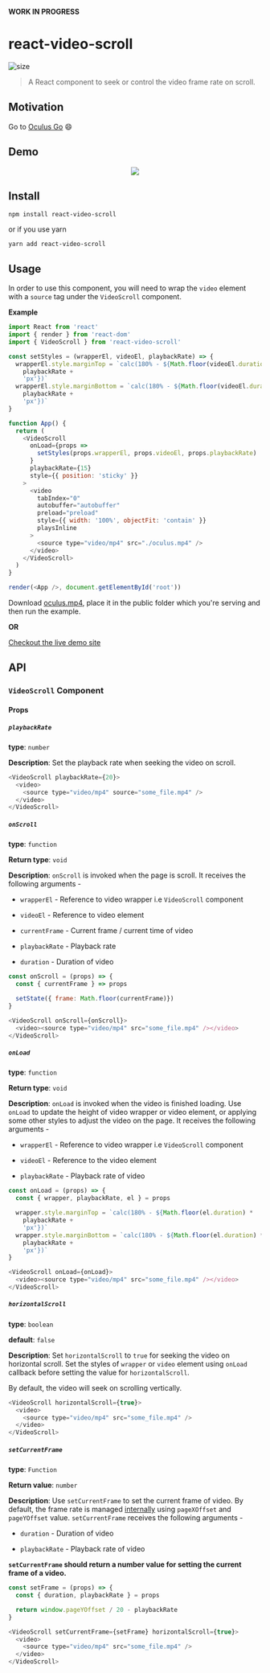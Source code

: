 **WORK IN PROGRESS**

# react-video-scroll

![size](https://img.shields.io/badge/size-4.61%20KB-brightgreen.svg)

> A React component to seek or control the video frame rate on scroll.

## Motivation

Go to [Oculus Go](https://www.oculus.com/go/) 😄

## Demo

<p align='center'>
  <img src='./media/ReactVideoScroll.gif' />
</p>

## Install

```
npm install react-video-scroll
```

or if you use yarn

```
yarn add react-video-scroll
```

## Usage

In order to use this component, you will need to wrap the `video` element with a `source` tag under the `VideoScroll` component.

**Example**

```js
import React from 'react'
import { render } from 'react-dom'
import { VideoScroll } from 'react-video-scroll'

const setStyles = (wrapperEl, videoEl, playbackRate) => {
  wrapperEl.style.marginTop = `calc(180% - ${Math.floor(videoEl.duration) *
    playbackRate +
    'px'})`
  wrapperEl.style.marginBottom = `calc(180% - ${Math.floor(videoEl.duration) *
    playbackRate +
    'px'})`
}

function App() {
  return (
    <VideoScroll
      onLoad={props =>
        setStyles(props.wrapperEl, props.videoEl, props.playbackRate)
      }
      playbackRate={15}
      style={{ position: 'sticky' }}
    >
      <video
        tabIndex="0"
        autobuffer="autobuffer"
        preload="preload"
        style={{ width: '100%', objectFit: 'contain' }}
        playsInline
      >
        <source type="video/mp4" src="./oculus.mp4" />
      </video>
    </VideoScroll>
  )
}

render(<App />, document.getElementById('root'))
```

Download [oculus.mp4](./public/oculus.mp4), place it in the public folder which you're serving and then run the example.

**OR**

[Checkout the live demo site](https://www.react-video-scroll.surge.sh)

## API

### `VideoScroll` Component

#### Props

##### `playbackRate`

**type**: `number`

**Description**: Set the playback rate when seeking the video on scroll.

```js
<VideoScroll playbackRate={20}>
  <video>
    <source type="video/mp4" source="some_file.mp4" />
  </video>
</VideoScroll>
```

##### `onScroll`

**type**: `function`

**Return type**: `void`

**Description**: `onScroll` is invoked when the page is scroll. It receives the following arguments -

* `wrapperEl` - Reference to video wrapper i.e `VideoScroll` component

* `videoEl` - Reference to video element

* `currentFrame` - Current frame / current time of video

* `playbackRate` - Playback rate

* `duration` - Duration of video

```js
const onScroll = (props) => {
  const { currentFrame } => props

  setState({ frame: Math.floor(currentFrame)})
}

<VideoScroll onScroll={onScroll}>
  <video><source type="video/mp4" src="some_file.mp4" /></video>
</VideoScroll>
```

##### `onLoad`

**type**: `function`

**Return type**: `void`

**Description**: `onLoad` is invoked when the video is finished loading. Use `onLoad` to update the height of video wrapper or video element, or applying some other styles to adjust the video on the page. It receives the following arguments -

* `wrapperEl` - Reference to video wrapper i.e `VideoScroll` component

* `videoEl` - Reference to the video element

* `playbackRate` - Playback rate of video

```js
const onLoad = (props) => {
  const { wrapper, playbackRate, el } = props

  wrapper.style.marginTop = `calc(180% - ${Math.floor(el.duration) *
    playbackRate +
    'px'})`
  wrapper.style.marginBottom = `calc(180% - ${Math.floor(el.duration) *
    playbackRate +
    'px'})`
}

<VideoScroll onLoad={onLoad}>
  <video><source type="video/mp4" src="some_file.mp4" /></video>
</VideoScroll>
```

##### `horizontalScroll`

**type**: `boolean`

**default**: `false`

**Description**: Set `horizontalScroll` to `true` for seeking the video on horizontal scroll. Set the styles of `wrapper` or `video` element using `onLoad` callback before setting the value for `horizontalScroll`.

By default, the video will seek on scrolling vertically.

```js
<VideoScroll horizontalScroll={true}>
  <video>
    <source type="video/mp4" src="some_file.mp4" />
  </video>
</VideoScroll>
```

##### `setCurrentFrame`

**type**: `Function`

**Return value**: `number`

**Description**: Use `setCurrentFrame` to set the current frame of video. By default, the frame rate is managed [internally]() using `pageXOffset` and `pageYOffset` value. `setCurrentFrame` receives the following arguments -

* `duration` - Duration of video

* `playbackRate` - Playback rate of video

**`setCurrentFrame` should return a number value for setting the current frame of a video.**

```js
const setFrame = (props) => {
  const { duration, playbackRate } = props

  return window.pageYOffset / 20 - playbackRate
}

<VideoScroll setCurrentFrame={setFrame} horizontalScroll={true}>
  <video>
    <source type="video/mp4" src="some_file.mp4" />
  </video>
</VideoScroll>
```
